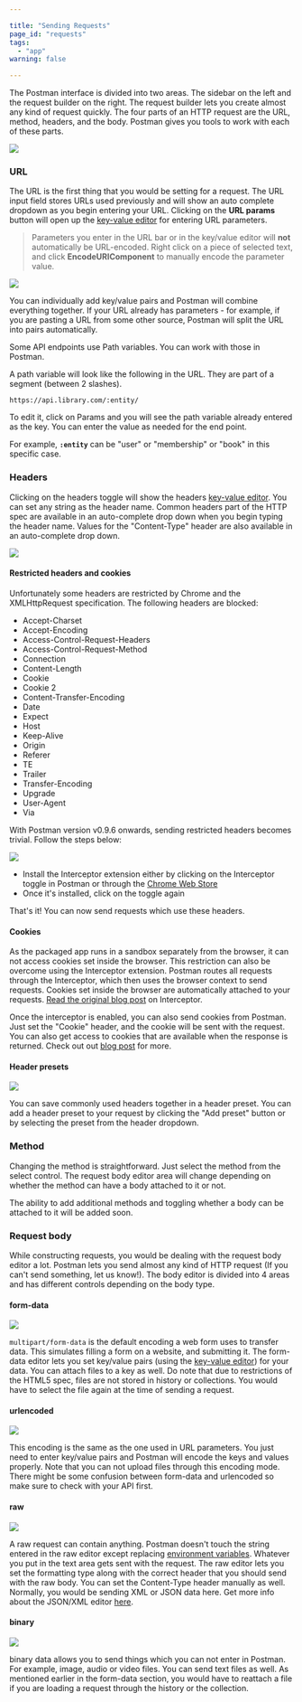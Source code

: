 ```yaml
---

title: "Sending Requests"
page_id: "requests"
tags: 
  - "app"
warning: false

---
```


The Postman interface is divided into two areas. The sidebar on the left and the request builder on the right. The request builder lets you create almost any kind of request quickly. The four parts of an HTTP request are the URL, method, headers, and the body. Postman gives you tools to work with each of these parts.

[![](https://www.postman.com/img/v1/docs/thumbs/2.png)
][0]

### URL

The URL is the first thing that you would be setting for a request. The URL input field stores URLs used previously and will show an auto complete dropdown as you begin entering your URL.
Clicking on the **URL params** button will open up the [key-value editor][1] for entering URL parameters.

> Parameters you enter in the URL bar or in the key/value editor will **not** automatically be URL-encoded. Right click on a piece of selected text, and click **EncodeURIComponent** to manually encode the parameter value.

[![](https://www.postman.com/img/v1/docs/thumbs/3.png)
][2]

You can individually add key/value pairs and Postman will combine everything together. If your URL already has parameters - for example, if you are pasting a URL from some other source, Postman will split the URL into pairs automatically.

Some API endpoints use Path variables. You can work with those in Postman.

A path variable will look like the following in the URL. They are part of a segment (between 2 slashes).

`https://api.library.com/:entity/`

To edit it, click on Params and you will see the path variable already entered as the key. You can enter the value as needed for the end point.

For example, **`:entity`** can be "user" or "membership" or "book" in this specific case.   

### Headers

Clicking on the headers toggle will show the headers [key-value editor][1]. You can set any string as the header name. Common headers part of the HTTP spec are available in an auto-complete drop down when you begin typing the header name. Values for the "Content-Type" header are also available in an auto-complete drop down.

[![](https://www.postman.com/img/v1/docs/thumbs/4.png)
][3]

#### Restricted headers and cookies

Unfortunately some headers are restricted by Chrome and the XMLHttpRequest specification. The following headers are blocked:

* Accept-Charset
* Accept-Encoding
* Access-Control-Request-Headers
* Access-Control-Request-Method
* Connection
* Content-Length
* Cookie
* Cookie 2
* Content-Transfer-Encoding
* Date
* Expect
* Host
* Keep-Alive
* Origin
* Referer
* TE
* Trailer
* Transfer-Encoding
* Upgrade
* User-Agent
* Via

With Postman version v0.9.6 onwards, sending restricted headers becomes trivial. Follow the steps below:

[![](https://www.postman.com/img/v1/docs/thumbs/32.png)
][4]
  
  
* Install the Interceptor extension either by clicking on the Interceptor toggle in Postman or through the
[Chrome Web Store][5]
* Once it's installed, click on the toggle again

That's it! You can now send requests which use these headers.

#### Cookies

As the packaged app runs in a sandbox separately from the browser, it can not access cookies set inside the browser.
This restriction can also be overcome using the Interceptor extension. Postman routes all requests through the Interceptor,
which then uses the browser context to send requests. Cookies set inside the browser are automatically attached to your requests.
[Read the original blog post][6] on Interceptor.

Once the interceptor is enabled, you can also send cookies from Postman. Just set the "Cookie" header, and the cookie will be sent with the request. You can also get access to cookies that are available when the
response is returned. Check out out [blog post][7] for more.

#### Header presets

[![](https://www.postman.com/img/v1/docs/thumbs/6.png)
][8]

You can save commonly used headers together in a header preset. You can add a header preset to your request by clicking the "Add preset" button or by selecting the preset from the header dropdown.
  

### Method

Changing the method is straightforward. Just select the method from the select control. The request body editor area will change depending on whether the method can have a body attached to it or not.

The ability to add additional methods and toggling whether a body can be attached to it will be added soon.
  

### Request body

While constructing requests, you would be dealing with the request body editor a lot. Postman lets you send almost any kind of HTTP request (If you can't send something, let us know!). The body editor is divided into 4 areas and has different controls depending on the body type.

#### form-data

[![](https://www.postman.com/img/v1/docs/thumbs/10.png)
][9]

`multipart/form-data` is the default encoding a web form uses to transfer data. This simulates filling a form on a website, and submitting it.
The form-data editor lets you set key/value pairs (using the [key-value editor][1]) for your data. You can attach files to a key as well. Do note that due to restrictions of the HTML5 spec, files are not stored in history or collections. You would have to select the file again at the time of sending a request.

#### urlencoded

[![](https://www.postman.com/img/v1/docs/thumbs/7.png)
][10]

This encoding is the same as the one used in URL parameters. You just need to enter key/value pairs and Postman will encode the keys and values properly. Note that you can not upload files through this encoding mode. There might be some confusion between form-data and urlencoded so make sure to check with your API first.

#### raw

[![](https://www.postman.com/img/v1/docs/thumbs/8.png)
][11]

A raw request can contain anything. Postman doesn't touch the string entered in the raw editor except replacing [environment variables][12]. Whatever you put in the text area gets sent with the request. The raw editor lets you set the formatting type along with the correct header that you should send with the raw body. You can set the Content-Type header manually as well. Normally, you would be sending XML or JSON data here. Get more info about the JSON/XML editor [here][13].

#### binary

[![](https://www.postman.com/img/v1/docs/thumbs/9.png)
][14]

binary data allows you to send things which you can not enter in Postman. For example, image, audio or video files. You can send text files as well. As mentioned earlier in the form-data section, you would have to reattach a file if you are loading a request through the history or the collection.


[0]: https://www.postman.com/img/v1/docs/source/2.png
[1]: https://www.postman.com/docs/keyvalue_editor
[2]: https://www.postman.com/img/v1/docs/source/3.png
[3]: https://www.postman.com/img/v1/docs/source/4.png
[4]: https://www.postman.com/img/v1/docs/source/32.png
[5]: https://chrome.google.com/webstore/detail/postman-interceptor/aicmkgpgakddgnaphhhpliifpcfhicfo
[6]: http://blog.getpostman.com/index.php/2014/02/11/postman-v0-9-6-access-cookies-and-restricted-headers-plus-better-testing/
[7]: http://blog.getpostman.com/index.php/2014/11/28/using-the-interceptor-to-read-and-write-cookies/
[8]: https://www.postman.com/img/v1/docs/source/6.png
[9]: https://www.postman.com/img/v1/docs/source/10.png
[10]: https://www.postman.com/img/v1/docs/source/7.png
[11]: https://www.postman.com/img/v1/docs/source/8.png
[12]: https://www.postman.com/docs/environments
[13]: https://www.postman.com/docs/texteditor
[14]: https://www.postman.com/img/v1/docs/source/9.png
